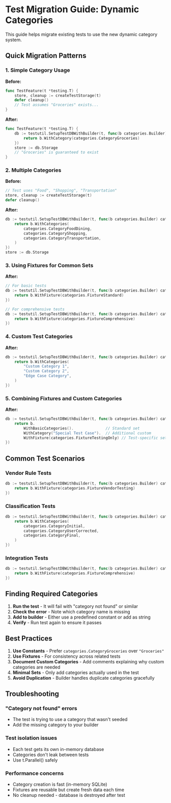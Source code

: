 # Test Migration Guide: Dynamic Categories

This guide helps migrate existing tests to use the new dynamic category system.

## Quick Migration Patterns

### 1. Simple Category Usage

**Before:**
```go
func TestFeature(t *testing.T) {
    store, cleanup := createTestStorage(t)
    defer cleanup()
    // Test assumes "Groceries" exists...
}
```

**After:**
```go
func TestFeature(t *testing.T) {
    db := testutil.SetupTestDBWithBuilder(t, func(b categories.Builder) categories.Builder {
        return b.WithCategory(categories.CategoryGroceries)
    })
    store := db.Storage
    // "Groceries" is guaranteed to exist
}
```

### 2. Multiple Categories

**Before:**
```go
// Test uses "Food", "Shopping", "Transportation"
store, cleanup := createTestStorage(t)
defer cleanup()
```

**After:**
```go
db := testutil.SetupTestDBWithBuilder(t, func(b categories.Builder) categories.Builder {
    return b.WithCategories(
        categories.CategoryFoodDining,
        categories.CategoryShopping,
        categories.CategoryTransportation,
    )
})
store := db.Storage
```

### 3. Using Fixtures for Common Sets

**After:**
```go
// For basic tests
db := testutil.SetupTestDBWithBuilder(t, func(b categories.Builder) categories.Builder {
    return b.WithFixture(categories.FixtureStandard)
})

// For comprehensive tests
db := testutil.SetupTestDBWithBuilder(t, func(b categories.Builder) categories.Builder {
    return b.WithFixture(categories.FixtureComprehensive)
})
```

### 4. Custom Test Categories

**After:**
```go
db := testutil.SetupTestDBWithBuilder(t, func(b categories.Builder) categories.Builder {
    return b.WithCategories(
        "Custom Category 1",
        "Custom Category 2",
        "Edge Case Category",
    )
})
```

### 5. Combining Fixtures and Custom Categories

**After:**
```go
db := testutil.SetupTestDBWithBuilder(t, func(b categories.Builder) categories.Builder {
    return b.
        WithBasicCategories().              // Standard set
        WithCategory("Special Test Case").  // Additional custom
        WithFixture(categories.FixtureTestingOnly) // Test-specific set
})
```

## Common Test Scenarios

### Vendor Rule Tests
```go
db := testutil.SetupTestDBWithBuilder(t, func(b categories.Builder) categories.Builder {
    return b.WithFixture(categories.FixtureVendorTesting)
})
```

### Classification Tests
```go
db := testutil.SetupTestDBWithBuilder(t, func(b categories.Builder) categories.Builder {
    return b.WithCategories(
        categories.CategoryInitial,
        categories.CategoryUserCorrected,
        categories.CategoryFinal,
    )
})
```

### Integration Tests
```go
db := testutil.SetupTestDBWithBuilder(t, func(b categories.Builder) categories.Builder {
    return b.WithFixture(categories.FixtureComprehensive)
})
```

## Finding Required Categories

1. **Run the test** - It will fail with "category not found" or similar
2. **Check the error** - Note which category name is missing
3. **Add to builder** - Either use a predefined constant or add as string
4. **Verify** - Run test again to ensure it passes

## Best Practices

1. **Use Constants** - Prefer `categories.CategoryGroceries` over `"Groceries"`
2. **Use Fixtures** - For consistency across related tests
3. **Document Custom Categories** - Add comments explaining why custom categories are needed
4. **Minimal Sets** - Only add categories actually used in the test
5. **Avoid Duplication** - Builder handles duplicate categories gracefully

## Troubleshooting

### "Category not found" errors
- The test is trying to use a category that wasn't seeded
- Add the missing category to your builder

### Test isolation issues
- Each test gets its own in-memory database
- Categories don't leak between tests
- Use t.Parallel() safely

### Performance concerns
- Category creation is fast (in-memory SQLite)
- Fixtures are reusable but create fresh data each time
- No cleanup needed - database is destroyed after test